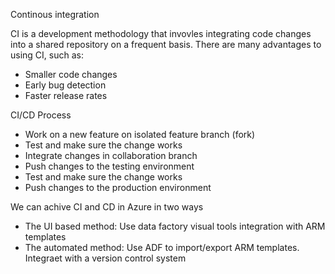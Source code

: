 <p> Continous integration </p>
<p> CI is a development methodology that invovles integrating code changes into a shared repository on a frequent basis. There are many advantages to using CI, such as:</p>
<ul>
  <li> Smaller code changes </li>
  <li> Early bug detection </li>
  <li> Faster release rates </li>
  </ul>
  
<p> CI/CD Process </p>
<ul> 
  <li> Work on a new feature on isolated feature branch (fork) </li>
  <li> Test and make sure the change works </li>
  <li> Integrate changes in collaboration branch </li>
    <li> Push changes to the testing environment </li>
    <li> Test and make sure the change works </li>
  <li> Push changes to the production environment </li>
  </ul>
  
  <p> We can achive CI and CD in Azure in two ways </p>
  <ul>
  <li> The UI based method: Use data factory visual tools integration with ARM templates </li>
  <li> The automated method: Use ADF to import/export ARM templates. Integraet with a version control system </li>
  </ul>
